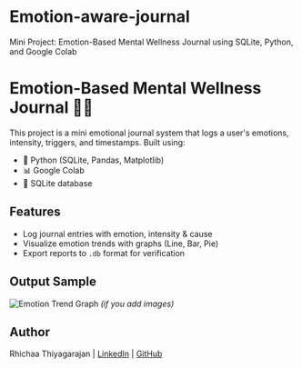 # Emotion-aware-journal
Mini Project: Emotion-Based Mental Wellness Journal using SQLite, Python, and Google Colab
# Emotion-Based Mental Wellness Journal 🧠💬

This project is a mini emotional journal system that logs a user's emotions, intensity, triggers, and timestamps. Built using:
- 🐍 Python (SQLite, Pandas, Matplotlib)
- 📊 Google Colab
- 💾 SQLite database

## Features
- Log journal entries with emotion, intensity & cause
- Visualize emotion trends with graphs (Line, Bar, Pie)
- Export reports to `.db` format for verification

## Output Sample
![Emotion Trend Graph](images/emotion_trend.png) *(if you add images)*

## Author
Rhichaa Thiyagarajan | [LinkedIn](https://www.linkedin.com/in/rhichaa-thiyagarajan-481a89253) | [GitHub](https://github.com/Rhichaa)
